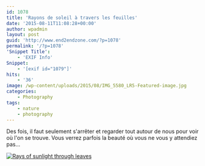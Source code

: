 ```yaml
---
id: 1078
title: 'Rayons de soleil à travers les feuilles'
date: '2015-08-11T11:08:28+00:00'
author: wpadmin
layout: post
guid: 'http://www.end2endzone.com/?p=1078'
permalink: '/?p=1078'
'Snippet Title':
    - 'EXIF Info'
Snippet:
    - '[exif id="1079"]'
hits:
    - '36'
image: /wp-content/uploads/2015/08/IMG_5580_LR5-Featured-image.jpg
categories:
    - Photography
tags:
    - nature
    - photography
---
```


Des fois, il faut seulement s'arrêter et regarder tout autour de nous pour voir où l'on se trouve. Vous verrez parfois la beauté où vous ne vous y attendiez pas...

[![Rays of sunlight through leaves](/wp-content/uploads/2015/08/IMG_5580_LR5-300x200.jpg "Rays of sunlight through leaves")](https://www.flickr.com/photos/154618444@N05/36871014724/in/dateposted-public/)
